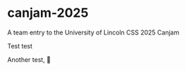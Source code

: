 # canjam-2025
A team entry to the University of Lincoln CSS 2025 Canjam

Test test

Another test, 👋
